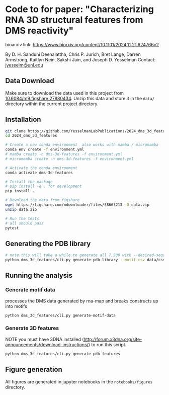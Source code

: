 # Code to for paper: "Characterizing RNA 3D structural features from DMS reactivity"

bioarxiv link: https://www.biorxiv.org/content/10.1101/2024.11.21.624766v2

By D. H. Sanduni Deenalattha, Chris P. Jurich, Bret Lange, Darren Armstrong, Kaitlyn Nein, Sakshi Jain, and Joseph D. Yesselman
Contact: jyesselm@unl.edu


## Data Download
Make sure to download the data used in this project from [10.6084/m9.figshare.27880434](https://figshare.com/ndownloader/files/58663213). Unzip this data and store it in the `data/` directory within the current project directory.


## Installation
```bash
git clone https://github.com/YesselmanLabPublications/2024_dms_3d_features.git
cd 2024_dms_3d_features

# Create a new conda environment  also works with mamba / micromamba
conda env create -f environment.yml
# mamba create -n dms-3d-features -f environment.yml
# micromamba create -n dms-3d-features -f environment.yml

# Activate the conda environment
conda activate dms-3d-features

# Install the package
# pip install -e . for development
pip install . 

# Download the data from figshare
wget https://figshare.com/ndownloader/files/58663213 -O data.zip
unzip data.zip

# Run the tests
# all should pass
pytest 
```

## Generating the PDB library

```bash
# note this will take a while to generate all 7,500 with --desired-sequences 7500
python dms_3d_features/cli.py generate-pdb-library --motif-csv data/csvs/motif_sequences.csv --desired-sequences 7500
```

## Running the analysis 

### Generate motif data
processes the DMS data generated by rna-map and breaks constructs up into motifs
```bash
python dms_3d_features/cli.py generate-motif-data
```

### Generate 3D features
NOTE you must have 3DNA installed (http://forum.x3dna.org/site-announcements/download-instructions/) to run this script. 

```bash
python dms_3d_features/cli.py generate-pdb-features
```

## Figure generation

All figures are generated in jupyter notebooks in the `notebooks/figures` directory. 